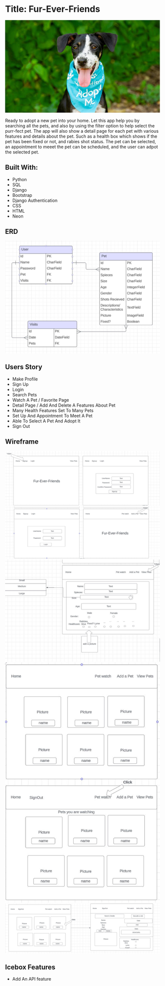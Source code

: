 # Title: Fur-Ever-Friends

<img src="public/images/AdoptMe.jpeg">

Ready to adopt a new pet into your home. Let this app help you by searching all the pets, and also by using the filter option to help select the purr-fect pet. The app will also show a detail page for each pet with various features and details about the pet. Such as a health box which shows if the pet has been fixed or not, and rabies shot status. The pet can be selected, an appointment to meeet the pet can be scheduled, and the user can adpot the selected pet.

## Built With: 
- Python
- SQL
- Django
- Bootstrap
- Django Authentication
- CSS
- HTML
- Neon



## ERD
<img src="public/images/ERD project 3.JPG">

## Users Story
- Make Profile
- Sign Up
- Login
- Search Pets
- Watch A Pet / Favorite Page
- Detail Page / Add And Delete A Features About Pet
- Many Health Features Set To Many Pets
- Set Up And Appointment To Meet A Pet
- Able To Select A Pet And Adopt It
- Sign Out

## Wireframe
<img src="public/images/WireFrame project 3 p1.PNG">
<img src="public/images/WireFrame project 3 p2.PNG">
<img src="public/images/WireFrame project 3 p3.PNG">
<img src="public/images/WireFrame project 3 p4.PNG">
<img src="public/images/WireFrame project 3 p5.PNG">



## Icebox Features
- Add An API feature